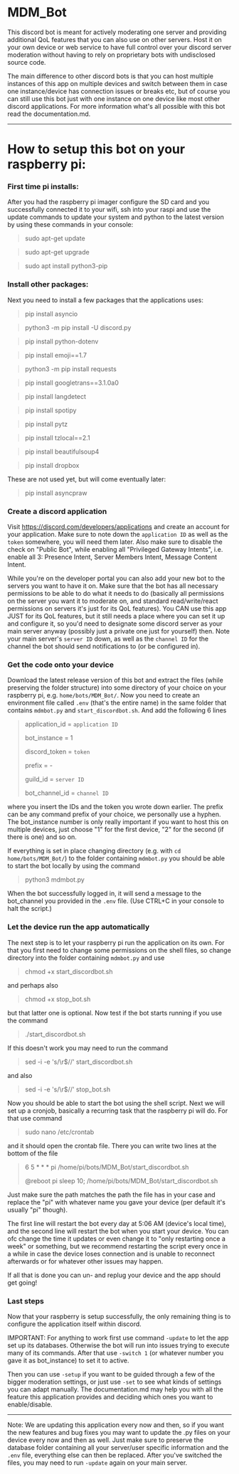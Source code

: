 # MDM_Bot

This discord bot is meant for actively moderating one server and providing additional QoL features that you can also use on other servers. Host it on your own device or web service to have full control over your discord server moderation without having to rely on proprietary bots with undisclosed source code.

The main difference to other discord bots is that you can host multiple instances of this app on multiple devices and switch between them in case one instance/device has connection issues or breaks etc, but of course you can still use this bot just with one instance on one device like most other discord applications. For more information what's all possible with this bot read the documentation.md.

---

# How to setup this bot on your raspberry pi:

### First time pi installs:

After you had the raspberry pi imager configure the SD card and you successfully connected it to your wifi, ssh into your raspi and use the update commands to update your system and python to the latest version by using these commands in your console:

> sudo apt-get update
  
> sudo apt-get upgrade
  
> sudo apt install python3-pip

### Install other packages:

Next you need to install a few packages that the applications uses:

> pip install asyncio
  
> python3 -m pip install -U discord.py

> pip install python-dotenv
  
> pip install emoji==1.7
  
> python3 -m pip install requests

> pip install googletrans==3.1.0a0

> pip install langdetect
  
> pip install spotipy
  
> pip install pytz

> pip install tzlocal==2.1

> pip install beautifulsoup4

> pip install dropbox

These are not used yet, but will come eventually later:

> pip install asyncpraw


### Create a discord application

Visit https://discord.com/developers/applications and create an account for your application. Make sure to note down the `application ID` as well as the `token` somewhere, you will need them later. Also make sure to disable the check on "Public Bot", while enabling all "Privileged Gateway Intents", i.e. enable all 3: Presence Intent, Server Members Intent, Message Content Intent.

While you're on the developer portal you can also add your new bot to the servers you want to have it on. Make sure that the bot has all necessary permissions to be able to do what it needs to do (basically all permissions on the server you want it to moderate on, and standard read/write/react permissions on servers it's just for its QoL features). You CAN use this app JUST for its QoL features, but it still needs a place where you can set it up and configure it, so you'd need to designate some discord server as your main server anyway (possibly just a private one just for yourself) then. Note your main server's `server ID` down, as well as the `channel ID` for the channel the bot should send notifications to (or be configured in).

### Get the code onto your device

Download the latest release version of this bot and extract the files (while preserving the folder structure) into some directory of your choice on your raspberry pi, e.g. `home/bots/MDM_Bot/`. Now you need to create an environment file called `.env` (that's the entire name) in the same folder that contains `mdmbot.py` and `start_discordbot.sh`. And add the following 6 lines

> application_id = `application ID`
> 
> bot_instance = 1
> 
> discord_token = `token`
> 
> prefix = -
> 
> guild_id = `server ID`
> 
> bot_channel_id = `channel ID`

where you insert the IDs and the token you wrote down earlier. The prefix can be any command prefix of your choice, we personally use a hyphen. The bot_instance number is only really important if you want to host this on multiple devices, just choose "1" for the first device, "2" for the second (if there is one) and so on.

If everything is set in place changing directory (e.g. with `cd home/bots/MDM_Bot/`) to the folder containing `mdmbot.py` you should be able to start the bot locally by using the command

> python3 mdmbot.py

When the bot successfully logged in, it will send a message to the bot_channel you provided in the `.env` file.
(Use CTRL+C in your console to halt the script.)

### Let the device run the app automatically

The next step is to let your raspberry pi run the application on its own. For that you first need to change some permissions on the shell files, so change directory into the folder containing `mdmbot.py` and use 

> chmod +x start_discordbot.sh

and perhaps also 

> chmod +x stop_bot.sh

but that latter one is optional. Now test if the bot starts running if you use the command

> ./start_discordbot.sh

If this doesn't work you may need to run the command

> sed -i -e 's/\r$//' start_discordbot.sh

and also

> sed -i -e 's/\r$//' stop_bot.sh

Now you should be able to start the bot using the shell script.
Next we will set up a cronjob, basically a recurring task that the raspberry pi will do. For that use command

> sudo nano /etc/crontab

and it should open the crontab file. There you can write two lines at the bottom of the file

> 6  5    * * *   pi    /home/pi/bots/MDM_Bot/start_discordbot.sh
> 
> @reboot pi    sleep 10;  /home/pi/bots/MDM_Bot/start_discordbot.sh

Just make sure the path matches the path the file has in your case and replace the "pi" with whatever name you gave your device (per default it's usually "pi" though).

The first line will restart the bot every day at 5:06 AM (device's local time), and the second line will restart the bot when you start your device. You can ofc change the time it updates or even change it to "only restarting once a week" or something, but we recommend restarting the script every once in a while in case the device loses connection and is unable to reconnect afterwards or for whatever other issues may happen.

If all that is done you can un- and replug your device and the app should get going!

### Last steps

Now that your raspberry is setup successfully, the only remaining thing is to configure the application itself within discord. 

IMPORTANT: For anything to work first use command `-update` to let the app set up its databases. Otherwise the bot will run into issues trying to execute many of its commands. After that use `-switch 1` (or whatever number you gave it as bot_instance) to set it to active.

Then you can use `-setup` if you want to be guided through a few of the bigger moderation settings, or just use `-set` to see what kinds of settings you can adapt manually. The documentation.md may help you with all the feature this application provides and deciding which ones you want to enable/disable.

---

Note: We are updating this application every now and then, so if you want the new features and bug fixes you may want to update the .py files on your device every now and then as well. Just make sure to preserve the database folder containing all your server/user specific information and the `.env` file, everything else can then be replaced. After you've switched the files, you may need to run `-update` again on your main server.
